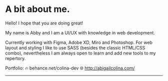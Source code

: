 # A bit about me.
Hello! I hope that you are doing great!

My name is Abby and I am a UI/UX with knowledge in web development. 

Currently working with Figma, Adobe XD, Miro and Photoshop. For web layout and styling I like to use SASS (besides the classic HTML/CSS combo), nevertheless I am always open to learn and add new tools to my repertory.

Portfolio: 🔥 behance.net/colina-dev 
🌐 http://abigailcolina.com/

-----
